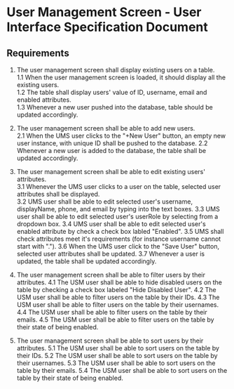 # User Management Screen - User Interface Specification Document

## Requirements

1. The user management screen shall display existing users on a table.  
   1.1 When the user management screen is loaded, it should display all the existing users.  
   1.2 The table shall display users' value of ID, username, email and enabled attributes.  
   1.3 Whenever a new user pushed into the database, table should be updated accordingly.  

2. The user management screen shall be able to add new users.<br/>
2.1 When the UMS user clicks to the "+New User" button, an empty new user instance, with unique ID shall be pushed to the database.
2.2 Whenever a new user is added to the database, the table shall be updated accordingly.

3. The user management screen shall be able to edit existing users' attributes.<br/>
3.1 Whenever the UMS user clicks to a user on the table, selected user attributes shall be displayed.<br>
3.2 UMS user shall be able to edit selected user's username, displayName, phone, and email by typing into the text boxes.
3.3 UMS user shall be able to edit selected user's userRole by selecting from a dropdown box.
3.4 UMS user shall be able to edit selected user's enabled attribute by check a check box labled "Enabled".
3.5 UMS shall check attributes meet it's requirements (for instance username cannot start with ".").
3.6 When the UMS user click to the "Save User" button, selected user attributes shall be updated.
3.7 Whenever a user is updated, the table shall be updated accordingly.

5. The user management screen shall be able to filter users by their attributes.
4.1 The USM user shall be able to hide disabled users on the table by checking a check box labeled "Hide Disabled User".
4.2 The USM user shall be able to filter users on the table by their IDs.
4.3 The USM user shall be able to filter users on the table by their usernames.
4.4 The USM user shall be able to filter users on the table by their emails.
4.5 The USM user shall be able to filter users on the table by their state of being enabled.

6. The user management screen shall be able to sort users by their attributes.
5.1 The USM user shall be able to sort users on the table by their IDs.
5.2 The USM user shall be able to sort users on the table by their usernames.
5.3 The USM user shall be able to sort users on the table by their emails.
5.4 The USM user shall be able to sort users on the table by their state of being enabled.
